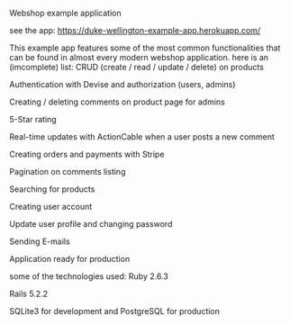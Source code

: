 Webshop example application



see the app: https://duke-wellington-example-app.herokuapp.com/


This example app features some of the most common functionalities that can be found in almost every modern webshop application.
here is an (imcomplete) list:
CRUD (create / read / update / delete) on products

Authentication with Devise and authorization (users, admins)

Creating / deleting comments on product page for admins

5-Star rating

Real-time updates with ActionCable when a user posts a new comment

Creating orders and payments with Stripe

Pagination on comments listing

Searching for products

Creating user account

Update user profile and changing password

Sending E-mails

Application ready for production


some of the technologies used:
Ruby 2.6.3

Rails 5.2.2

SQLite3 for development and PostgreSQL for production


